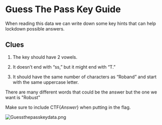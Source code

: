 # Guess The Pass Key Guide

When reading this data we can write down some key hints that can help lockdown possible answers.

## Clues

1. The key should have 2 vowels.

2. It doesn’t end with “ss,” but it might end with “T.”

3. It should have the same number of characters as “Roband” and start with the same uppercase letter.

There are many different words that could be the answer but the one we want is "Robust"

Make sure to include CTF{*Answer*} when putting in the flag.

![Guessthepasskeydata.png](Guessthepasskeydata.png)


